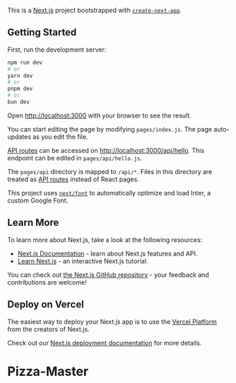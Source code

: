This is a [Next.js](https://nextjs.org/) project bootstrapped with [`create-next-app`](https://github.com/vercel/next.js/tree/canary/packages/create-next-app).

## Getting Started

First, run the development server:

```bash
npm run dev
# or
yarn dev
# or
pnpm dev
# or
bun dev
```

Open [http://localhost:3000](http://localhost:3000) with your browser to see the result.

You can start editing the page by modifying `pages/index.js`. The page auto-updates as you edit the file.

[API routes](https://nextjs.org/docs/api-routes/introduction) can be accessed on [http://localhost:3000/api/hello](http://localhost:3000/api/hello). This endpoint can be edited in `pages/api/hello.js`.

The `pages/api` directory is mapped to `/api/*`. Files in this directory are treated as [API routes](https://nextjs.org/docs/api-routes/introduction) instead of React pages.

This project uses [`next/font`](https://nextjs.org/docs/basic-features/font-optimization) to automatically optimize and load Inter, a custom Google Font.

## Learn More

To learn more about Next.js, take a look at the following resources:

- [Next.js Documentation](https://nextjs.org/docs) - learn about Next.js features and API.
- [Learn Next.js](https://nextjs.org/learn) - an interactive Next.js tutorial.

You can check out [the Next.js GitHub repository](https://github.com/vercel/next.js/) - your feedback and contributions are welcome!

## Deploy on Vercel

The easiest way to deploy your Next.js app is to use the [Vercel Platform](https://vercel.com/new?utm_medium=default-template&filter=next.js&utm_source=create-next-app&utm_campaign=create-next-app-readme) from the creators of Next.js.

Check out our [Next.js deployment documentation](https://nextjs.org/docs/deployment) for more details.
# Pizza-Master
